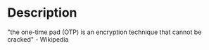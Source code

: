 # Description
"the one-time pad (OTP) is an encryption technique that cannot be cracked" - Wikipedia
